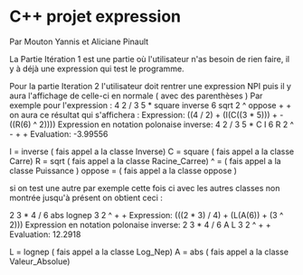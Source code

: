 # C++ projet expression

Par Mouton Yannis et Aliciane Pinault

La Partie Itération 1 est une partie où l'utilisateur n'as besoin de rien faire, il y à déjà une expression qui test le programme.

Pour la partie Iteration 2 l'utilisateur doit rentrer une expression NPI puis il y aura l'affichage de celle-ci en normale ( avec des parenthèses )
Par exemple pour l'expression : 4 2 / 3 5 * square inverse 6 sqrt 2 ^ oppose + +
on aura ce résultat qui s'affichera : Expression: ((4 / 2) + (I(C((3 * 5))) + -((R(6) ^ 2))))
Expression en notation polonaise inverse: 4 2 / 3 5 * C I 6 R 2 ^ - + +
Evaluation: -3.99556

I = inverse ( fais appel a la classe Inverse)
C = square ( fais appel a la classe Carre)
R = sqrt ( fais appel a la classe Racine_Carree)
^ = ( fais appel a la classe Puissance )
oppose = ( fais appel a la classe oppose )

si on test une autre par exemple cette fois ci avec les autres classes non montrée jusqu'à présent on obtient ceci :

2 3 * 4 / 6 abs lognep 3 2 ^ + +
Expression: (((2 * 3) / 4) + (L(A(6)) + (3 ^ 2)))
Expression en notation polonaise inverse: 2 3 * 4 / 6 A L 3 2 ^ + +
Evaluation: 12.2918

L = lognep ( fais appel a la classe Log_Nep)
A = abs ( fais appel a la classe Valeur_Absolue)

